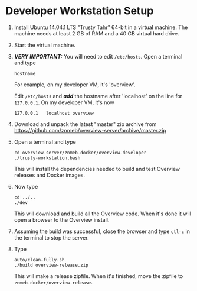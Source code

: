 # Developer Workstation Setup

1. Install Ubuntu 14.04.1 LTS "Trusty Tahr" 64-bit in a virtual machine. The machine needs at least 2 GB of RAM and a 40 GB virtual hard drive.
1. Start the virtual machine.
1. ***VERY IMPORTANT:*** You will need to edit `/etc/hosts`. Open a terminal and type

    ```
    hostname
    ```
    For example, on my developer VM, it's 'overview'.

    Edit `/etc/hosts` and ***add*** the hostname after 'localhost' on the line for `127.0.0.1`. On my developer VM, it's now

    ```
    127.0.0.1	localhost overview
    ```
1. Download and unpack the latest "master" zip archive from https://github.com/znmeb/overview-server/archive/master.zip
1. Open a terminal and type

    ```
    cd overview-server/znmeb-docker/overview-developer
    ./trusty-workstation.bash
    ```
    This will install the dependencies needed to build and test Overview releases and Docker images.
1. Now type

    ```
    cd ../..
    ./dev
    ```
    This will download and build all the Overview code. When it's done it will open a browser to the Overview install.
1. Assuming the build was successful, close the browser and type `ctl-c` in the terminal to stop the server.
1. Type

    ```
    auto/clean-fully.sh
    ./build overview-release.zip
    ```
    This will make a release zipfile. When it's finished, move the zipfile to `znmeb-docker/overview-release`.
